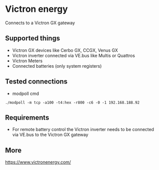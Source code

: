 # Victron energy

Connects to a Victron GX gateway

## Supported things

* Victron GX devices like Cerbo GX, CCGX, Venus GX
* Victron inverter connected via VE.bus like Multis or Quattros 
* Victron Meters
* Connected batteries (only system registers)

## Tested connections
* modpoll cmd
```
./modpoll -m tcp -a100 -t4:hex -r800 -c6 -0 -1 192.168.188.92
```

## Requirements

* For remote battery control the Victron inverter needs to be connected via VE.bus to the Victron GX gateway


## More

https://www.victronenergy.com/

